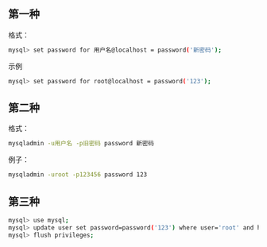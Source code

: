 ## 第一种
格式：

```bash
mysql> set password for 用户名@localhost = password('新密码');  
```
示例
```bash
mysql> set password for root@localhost = password('123');  
```
## 第二种
格式：

```bash
mysqladmin -u用户名 -p旧密码 password 新密码  
```

 
例子：

```bash
mysqladmin -uroot -p123456 password 123  
```
## 第三种

```bash
mysql> use mysql;   
mysql> update user set password=password('123') where user='root' and host='localhost';  
mysql> flush privileges;  
```


